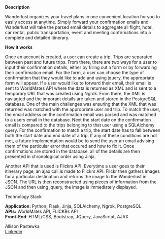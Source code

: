 
<p><strong>Description</strong></p>

<p>Wanderlust organizes your travel plans in one convenient location for you to easily access at anytime.  Simply forward your confirmation emails and Wanderlust will take the parsed email details to aggregate all flight, hotel, car rental, public transportation, event and meeting confirmations into a complete and detailed itinerary.</p>

<p><strong>How it works</strong></p>

<p>Once an account is created, a user can create a trip. Trips are separated between past and future trips. From there, there are two ways for a user to input their confirmation details, either by filling out a form or by forwarding their confirmation email. For the form, a user can choose the type of confirmation that they would like to add and using jquery, the appropriate form will appear. If a user would like to forward their email, their email is sent to WorldMates API where the data is returned as XML and is sent to a temporary URL that was created using Ngrok. From there, the XML is naviagted and the imporant details are taken and stored in the PostgreSQL database. One of the main challenges was ensuring that the XML that was returned was matched with the appropriate user and trip. To match the user, the email address on the confirmation email was parsed and was matched to a users email in the database. Next the start date on the confirmation email is compared to the trips belonging to that user using a SQLAlchemy query. For the confirmation to match a trip, the start date has to fall between both the start date and end date of a trip. If any of these conditions are not met, a future implementation would be to send the user an email advising them of the particular error that occured and how to fix it. Once confirmations are stored in the database, all of the details are then presented in chronological order using Jinja.</p>

<p>Another API that is used is Flickrs API. Everytime a user goes to their itinerary page, an ajax call is made to Flickrs API. Flickr then gathers images for a particular destination and returns the image to the Wanderlust in JSON. The URL is then reconstructed using pieces of information from the JSON and then using jquery, the image is immediately displayed.</p>

</path></svg></a>Technology Stack</h3>

<p><strong>Application:</strong> Python, Flask, Jinja, SQLAlchemy, Ngrok, PostgreSQL<br>
<strong>APIs:</strong> WorldMates API, FLICKRs API<br>
<strong>Front-End</strong>: HTML/CSS, Bootstrap, JQuery, JavaScript, AJAX    </p>

<p>Allison Pastewka<br>
<a href="https://www.linkedin.com/in/allison-pastewka">Linkedin</a>
</p>